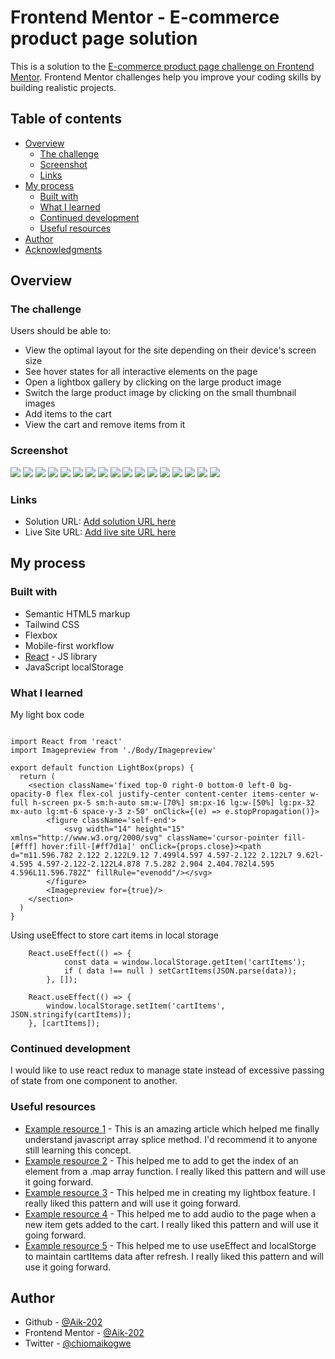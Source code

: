 # Frontend Mentor - E-commerce product page solution

This is a solution to the [E-commerce product page challenge on Frontend Mentor](https://www.frontendmentor.io/challenges/ecommerce-product-page-UPsZ9MJp6). Frontend Mentor challenges help you improve your coding skills by building realistic projects.

## Table of contents

- [Overview](#overview)
  - [The challenge](#the-challenge)
  - [Screenshot](#screenshot)
  - [Links](#links)
- [My process](#my-process)
  - [Built with](#built-with)
  - [What I learned](#what-i-learned)
  - [Continued development](#continued-development)
  - [Useful resources](#useful-resources)
- [Author](#author)
- [Acknowledgments](#acknowledgments)

## Overview

### The challenge

Users should be able to:

- View the optimal layout for the site depending on their device's screen size
- See hover states for all interactive elements on the page
- Open a lightbox gallery by clicking on the large product image
- Switch the large product image by clicking on the small thumbnail images
- Add items to the cart
- View the cart and remove items from it

### Screenshot

![](./screenshots/Screenshot%20(94).png)
![](./screenshots/Screenshot%20(95).png)
![](./screenshots/Screenshot%20(96).png)
![](./screenshots/Screenshot%20(99).png)
![](./screenshots/Screenshot%20(100).png)
![](./screenshots/Screenshot%20(102).png)
![](./screenshots/Screenshot%20(105).png)
![](./screenshots/Screenshot_20231006-020535.png)
![](./screenshots/Screenshot_20231006-020545.png)
![](./screenshots/Screenshot_20231006-020553.png)
![](./screenshots/Screenshot_20231006-020603.png)
![](./screenshots/Screenshot_20231006-020613.png)
![](./screenshots/Screenshot_20231006-020626.png)
![](./screenshots/Screenshot_20231006-020634.png)
![](./screenshots/Screenshot_20231006-020647.png)
![](./screenshots/Screenshot_20231006-020708.png)
![](./screenshots/Screenshot_20231006-020717.png)


### Links

- Solution URL: [Add solution URL here](https://your-solution-url.com)
- Live Site URL: [Add live site URL here](https://aik-ecommerce-product-page.vercel.app/)

## My process

### Built with

- Semantic HTML5 markup
- Tailwind CSS
- Flexbox
- Mobile-first workflow
- [React](https://reactjs.org/) - JS library
- JavaScript localStorage


### What I learned

My light box code

```React

import React from 'react'
import Imagepreview from './Body/Imagepreview'

export default function LightBox(props) {
  return (
    <section className='fixed top-0 right-0 bottom-0 left-0 bg-opacity-0 flex flex-col justify-center content-center items-center w-full h-screen px-5 sm:h-auto sm:w-[70%] sm:px-16 lg:w-[50%] lg:px-32 mx-auto lg:mt-6 space-y-3 z-50' onClick={(e) => e.stopPropagation()}>
        <figure className='self-end'>
            <svg width="14" height="15" xmlns="http://www.w3.org/2000/svg" className='cursor-pointer fill-[#fff] hover:fill-[#ff7d1a]' onClick={props.close}><path d="m11.596.782 2.122 2.122L9.12 7.499l4.597 4.597-2.122 2.122L7 9.62l-4.595 4.597-2.122-2.122L4.878 7.5.282 2.904 2.404.782l4.595 4.596L11.596.782Z" fillRule="evenodd"/></svg>
        </figure>
        <Imagepreview for={true}/>
    </section>
  )
}
```
Using useEffect to store cart items in local storage

```React
    React.useEffect(() => {
            const data = window.localStorage.getItem('cartItems');
            if ( data !== null ) setCartItems(JSON.parse(data));
        }, []);

    React.useEffect(() => {
        window.localStorage.setItem('cartItems', JSON.stringify(cartItems));
    }, [cartItems]);
```


### Continued development

I would like to use react redux to manage state instead of excessive passing of state from one component to another.


### Useful resources

- [Example resource 1](https://developer.mozilla.org/en-US/docs/Web/JavaScript/Reference/Global_Objects/Array/splice) - This is an amazing article which helped me finally understand javascript array splice method. I'd recommend it to anyone still learning this concept.
- [Example resource 2](https://stackoverflow.com/questions/69228627/how-to-properly-check-the-current-index-of-an-array-in-a-react-map) - This helped me to add to get the index of an element from a .map array function. I really liked this pattern and will use it going forward.
- [Example resource 3](https://www.w3schools.com/howto/howto_js_lightbox.asp) - This helped me in creating my lightbox feature. I really liked this pattern and will use it going forward.
- [Example resource 4](https://stackoverflow.com/questions/54114171/how-to-play-an-mp3-once-onclick-in-react) - This helped me to add audio to the page when a new item gets added to the cart. I really liked this pattern and will use it going forward.
- [Example resource 5](https://spacejelly.dev/posts/how-to-save-state-to-localstorage-persist-on-refresh-with-react-js/) - This helped me to use useEffect and localStorge to maintain cartItems data after refresh. I really liked this pattern and will use it going forward.

## Author

- Github - [@Aik-202](https://aik-202.github.io/aik-ecommerce-product-page/)
- Frontend Mentor - [@Aik-202](https://www.frontendmentor.io/profile/Aik-202)
- Twitter - [@chiomaikogwe](https://www.twitter.com/chiomaikogwe)